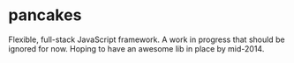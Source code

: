 pancakes
========

Flexible, full-stack JavaScript framework. A work in progress that should be ignored for now. Hoping to have
an awesome lib in place by mid-2014.
